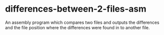 # differences-between-2-files-asm
An assembly program which compares two files and outputs the differences and the file position where the differences were found in to another file.

